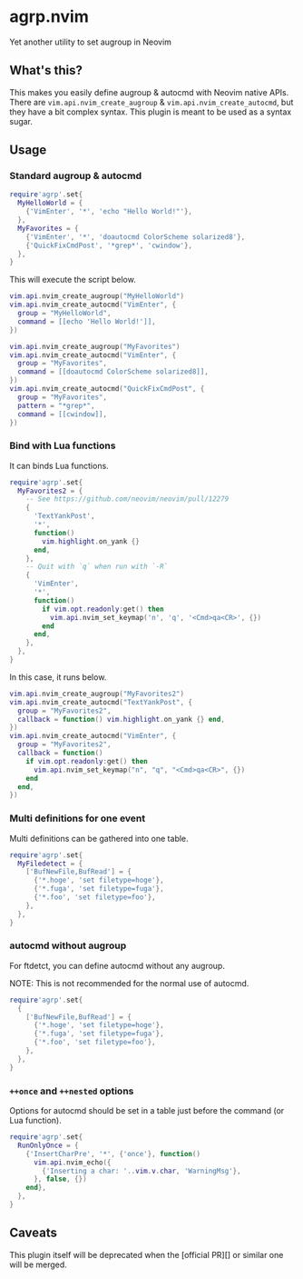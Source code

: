 # agrp.nvim

Yet another utility to set augroup in Neovim

## What's this?

This makes you easily define augroup & autocmd with Neovim native APIs. There are `vim.api.nvim_create_augroup` & `vim.api.nvim_create_autocmd`, but they have a bit complex syntax. This plugin is meant to be used as a syntax sugar.

## Usage

### Standard augroup & autocmd

```lua
require'agrp'.set{
  MyHelloWorld = {
    {'VimEnter', '*', 'echo "Hello World!"'},
  },
  MyFavorites = {
    {'VimEnter', '*', 'doautocmd ColorScheme solarized8'},
    {'QuickFixCmdPost', '*grep*', 'cwindow'},
  },
}
```

This will execute the script below.

```lua
vim.api.nvim_create_augroup("MyHelloWorld")
vim.api.nvim_create_autocmd("VimEnter", {
  group = "MyHelloWorld",
  command = [[echo 'Hello World!']],
})

vim.api.nvim_create_augroup("MyFavorites")
vim.api.nvim_create_autocmd("VimEnter", {
  group = "MyFavorites",
  command = [[doautocmd ColorScheme solarized8]],
})
vim.api.nvim_create_autocmd("QuickFixCmdPost", {
  group = "MyFavorites",
  pattern = "*grep*",
  command = [[cwindow]],
})
```

### Bind with Lua functions

It can binds Lua functions.

```lua
require'agrp'.set{
  MyFavorites2 = {
    -- See https://github.com/neovim/neovim/pull/12279
    {
      'TextYankPost',
      '*',
      function()
        vim.highlight.on_yank {}
      end,
    },
    -- Quit with `q` when run with `-R`
    {
      'VimEnter',
      '*',
      function()
        if vim.opt.readonly:get() then
          vim.api.nvim_set_keymap('n', 'q', '<Cmd>qa<CR>', {})
        end
      end,
    },
  },
}
```

In this case, it runs below.

```lua
vim.api.nvim_create_augroup("MyFavorites2")
vim.api.nvim_create_autocmd("TextYankPost", {
  group = "MyFavorites2",
  callback = function() vim.highlight.on_yank {} end,
})
vim.api.nvim_create_autocmd("VimEnter", {
  group = "MyFavorites2",
  callback = function()
    if vim.opt.readonly:get() then
      vim.api.nvim_set_keymap("n", "q", "<Cmd>qa<CR>", {})
    end
  end,
})
```

### Multi definitions for one event

Multi definitions can be gathered into one table.

```lua
require'agrp'.set{
  MyFiledetect = {
    ['BufNewFile,BufRead'] = {
      {'*.hoge', 'set filetype=hoge'},
      {'*.fuga', 'set filetype=fuga'},
      {'*.foo', 'set filetype=foo'},
    },
  },
}
```

### autocmd without augroup

For ftdetct, you can define autocmd without any augroup.

NOTE: This is not recommended for the normal use of autocmd.

```lua
require'agrp'.set{
  {
    ['BufNewFile,BufRead'] = {
      {'*.hoge', 'set filetype=hoge'},
      {'*.fuga', 'set filetype=fuga'},
      {'*.foo', 'set filetype=foo'},
    },
  },
}
```

### `++once` and `++nested` options

Options for autocmd should be set in a table just before the command (or Lua function).

```lua
require'agrp'.set{
  RunOnlyOnce = {
    {'InsertCharPre', '*', {'once'}, function()
      vim.api.nvim_echo({
        {'Inserting a char: '..vim.v.char, 'WarningMsg'},
      }, false, {})
    end},
  },
}
```

## Caveats

This plugin itself will be deprecated when the [official PR][] or similar one will be merged.

